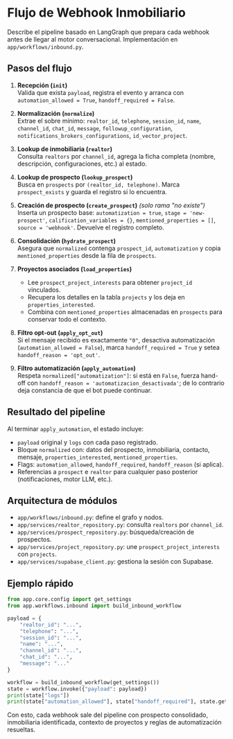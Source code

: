 # Flujo de Webhook Inmobiliario

Describe el pipeline basado en LangGraph que prepara cada webhook antes de llegar al motor conversacional. Implementación en `app/workflows/inbound.py`.

## Pasos del flujo

1. **Recepción (`init`)**  
   Valida que exista `payload`, registra el evento y arranca con `automation_allowed = True`, `handoff_required = False`.

2. **Normalización (`normalize`)**  
   Extrae el sobre mínimo: `realtor_id`, `telephone`, `session_id`, `name`, `channel_id`, `chat_id`, `message`, `followup_configuration`, `notifications_brokers_configurations`, `id_vector_project`.

3. **Lookup de inmobiliaria (`realtor`)**  
   Consulta `realtors` por `channel_id`, agrega la ficha completa (nombre, descripción, configuraciones, etc.) al estado.

4. **Lookup de prospecto (`lookup_prospect`)**  
   Busca en `prospects` por `(realtor_id, telephone)`. Marca `prospect_exists` y guarda el registro si lo encuentra.

5. **Creación de prospecto (`create_prospect`)** *(solo rama "no existe")*  
   Inserta un prospecto base: `automatization = true`, `stage = 'new-prospect'`, `calification_variables = {}`, `mentioned_properties = []`, `source = 'webhook'`. Devuelve el registro completo.

6. **Consolidación (`hydrate_prospect`)**  
   Asegura que `normalized` contenga `prospect_id`, `automatization` y copia `mentioned_properties` desde la fila de `prospects`.

7. **Proyectos asociados (`load_properties`)**  
   - Lee `prospect_project_interests` para obtener `project_id` vinculados.  
   - Recupera los detalles en la tabla `projects` y los deja en `properties_interested`.  
   - Combina con `mentioned_properties` almacenadas en `prospects` para conservar todo el contexto.

8. **Filtro opt-out (`apply_opt_out`)**  
   Si el mensaje recibido es exactamente `"0"`, desactiva automatización (`automation_allowed = False`), marca `handoff_required = True` y setea `handoff_reason = 'opt_out'`.

9. **Filtro automatización (`apply_automation`)**  
   Respeta `normalized["automatization"]`: si está en `False`, fuerza hand-off con `handoff_reason = 'automatizacion_desactivada'`; de lo contrario deja constancia de que el bot puede continuar.

## Resultado del pipeline

Al terminar `apply_automation`, el estado incluye:
- `payload` original y `logs` con cada paso registrado.  
- Bloque `normalized` con: datos del prospecto, inmobiliaria, contacto, mensaje, `properties_interested`, `mentioned_properties`.  
- Flags: `automation_allowed`, `handoff_required`, `handoff_reason` (si aplica).  
- Referencias a `prospect` e `realtor` para cualquier paso posterior (notificaciones, motor LLM, etc.).

## Arquitectura de módulos

- `app/workflows/inbound.py`: define el grafo y nodos.  
- `app/services/realtor_repository.py`: consulta `realtors` por `channel_id`.  
- `app/services/prospect_repository.py`: búsqueda/creación de prospectos.  
- `app/services/project_repository.py`: une `prospect_project_interests` con `projects`.  
- `app/services/supabase_client.py`: gestiona la sesión con Supabase.

## Ejemplo rápido

```python
from app.core.config import get_settings
from app.workflows.inbound import build_inbound_workflow

payload = {
    "realtor_id": "...",
    "telephone": "...",
    "session_id": "...",
    "name": "...",
    "channel_id": "...",
    "chat_id": "...",
    "message": "..."
}

workflow = build_inbound_workflow(get_settings())
state = workflow.invoke({"payload": payload})
print(state["logs"])
print(state["automation_allowed"], state["handoff_required"], state.get("handoff_reason"))
```

Con esto, cada webhook sale del pipeline con prospecto consolidado, inmobiliaria identificada, contexto de proyectos y reglas de automatización resueltas.
